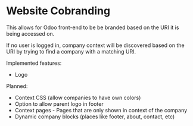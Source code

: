 Website Cobranding
===

This allows for Odoo front-end to be be branded based on the URI it is being accessed on.

If no user is logged in, company context will be discovered based on the URI by trying to find a company with a matching URI.

Implemented features:
 * Logo

Planned:
 * Context CSS (allow companies to have own colors)
 * Option to allow parent logo in footer
 * Context pages - Pages that are only shown in context of the company
 * Dynamic company blocks (places like footer, about, contact, etc)
 
